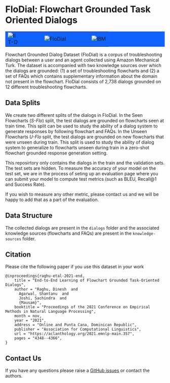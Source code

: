 # FloDial: Flowchart Grounded Task Oriented Dialogs 


<table bgcolor=#0f62fe>
  <tr>
    <td width="22%" align="left">
      <img src="https://dair-iitd.github.io/FloDial/logo-iit.png" alt="IIT-D" style="max-width: 60%;">
    </td>
    <td>
      <div class="row" align="center">
        <div class="col-md-12">
          <!--<h1 id="appTitle">FloDial</h1>-->
          <img src="https://dair-iitd.github.io/FloDial/flodial.png" alt="FloDial" style="max-width: 100%;">
        </div>
      </div>
    </td>
    <td width="25%" align="right">
        &nbsp;&nbsp;&nbsp;&nbsp;<img src="https://dair-iitd.github.io/FloDial/core_gray10_on_blue60.svg" alt="IBM" style="max-width: 75%;">
    </td>
  </tr>
</table>

Flowchart Grounded Dialog Dataset (FloDial) is a corpus of troubleshooting dialogs between a user and an agent collected using Amazon Mechanical Turk. The dataset is accompanied with two knowledge sources over which the dialogs are grounded: (1) a set of troubleshooting flowcharts and (2) a set of FAQs which contains supplementary information about the domain not present in the flowchart. FloDial consists of 2,738 dialogs grounded on 12 different troubleshooting flowcharts.

## Data Splits

We create two different splits of the dialogs in FloDial. In the Seen Flowcharts (*S-Flo*) split, the test dialogs are grounded on flowcharts seen at train time. This split can be used to study the ability of a dialog system to generate responses by following flowchart and FAQs. In the Unseen Flowcharts *U-Flo* split, the test dialogs are grounded on new flowcharts that were unseen during train. This split is used to study the ability of dialog system to generalize to flowcharts unseen during train in a zero-shot flowchart grounded response generation setting.

This reposirtory only contains the dialogs in the train and the validation sets. The test sets are hidden. To measure the accuracy of your model on the test set, we are in the process of seting up an evaluation page where you can submit your model to compute test metrics (such as BLEU, Recall@1 and Success Rate).

If you wish to measure any other metric, please contact us and we will be happy to add that as a part of the evaluation.

## Data Structure

The collected dialogs are present in the `dialogs` folder and the associated knowledge sources (flowcharts and FAQs) are present in the `knowledge-sources` folder.

## Citation
Please cite the following paper if you use this dataset in your work 

```
@inproceedings{raghu-etal-2021-end,
    title = "End-to-End Learning of Flowchart Grounded Task-Oriented Dialogs",
    author = "Raghu, Dinesh  and
      Agarwal, Shantanu  and
      Joshi, Sachindra  and
      {Mausam}",
    booktitle = "Proceedings of the 2021 Conference on Empirical Methods in Natural Language Processing",
    month = nov,
    year = "2021",
    address = "Online and Punta Cana, Dominican Republic",
    publisher = "Association for Computational Linguistics",
    url = "https://aclanthology.org/2021.emnlp-main.357",
    pages = "4348--4366",
}
```

## Contact Us

If you have any questions please raise a [GitHub issues](https://github.com/dair-iitd/FloDial/issues) or contact the authors.
